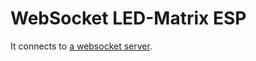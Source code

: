 # WebSocket LED-Matrix ESP

It connects to [a websocket server](https://github.com/EdJoPaTo/websocket-ledmatrix-remote/).
